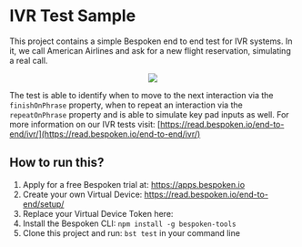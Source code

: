 # IVR Test Sample
This project contains a simple Bespoken end to end test for IVR systems. In it, we call American Airlines and ask for a new flight reservation, simulating a real call.

<p style="text-align:center">
<img src="https://bespoken-samples.s3.amazonaws.com/images/ivr-excerpt.gif" style="max-width: 60%;">
</p>

The test is able to identify when to move to the next interaction via the `finishOnPhrase` property, when to repeat an interaction via the `repeatOnPhrase` property and is able to simulate key pad inputs as well. For more information on our IVR tests visit: [https://read.bespoken.io/end-to-end/ivr/](https://read.bespoken.io/end-to-end/ivr/)

## How to run this?
1. Apply for a free Bespoken trial at: https://apps.bespoken.io
2. Create your own Virtual Device: https://read.bespoken.io/end-to-end/setup/
3. Replace your Virtual Device Token here: 
4. Install the Bespoken CLI: `npm install -g bespoken-tools`
5. Clone this project and run: `bst test` in your command line